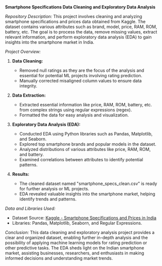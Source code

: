 **Smartphone Specifications Data Cleaning and Exploratory Data Analysis**

*Repository Description:*
This project involves cleaning and analyzing smartphone specifications and prices data obtained from Kaggle. The dataset contains various attributes such as brand, model, price, RAM, ROM, battery, etc. The goal is to process the data, remove missing values, extract relevant information, and perform exploratory data analysis (EDA) to gain insights into the smartphone market in India.

*Project Overview:*
1. **Data Cleaning:**
   - Removed null ratings as they are the focus of the analysis and essential for potential ML projects involving rating prediction.
   - Manually corrected misaligned column values to ensure data integrity.

2. **Data Extraction:**
   - Extracted essential information like price, RAM, ROM, battery, etc. from complex strings using regular expressions (regex).
   - Formatted the data for easy analysis and visualization.

3. **Exploratory Data Analysis (EDA):**
   - Conducted EDA using Python libraries such as Pandas, Matplotlib, and Seaborn.
   - Explored top smartphone brands and popular models in the dataset.
   - Analyzed distributions of various attributes like price, RAM, ROM, and battery.
   - Examined correlations between attributes to identify potential patterns.

4. **Results:**
   - The cleaned dataset named "smartphone_specs_clean.csv" is ready for further analysis or ML projects.
   - EDA revealed valuable insights into the smartphone market, helping identify trends and patterns.

*Data and Libraries Used:*
- Dataset Source: [Kaggle - Smartphone Specifications and Prices in India](https://www.kaggle.com/datasets/shrutiambekar/smartphone-specifications-and-prices-in-india)
- Libraries: Pandas, Matplotlib, Seaborn, and Regular Expressions.

*Conclusion:*
This data cleaning and exploratory analysis project provides a clear and organized dataset, enabling further in-depth analysis and the possibility of applying machine learning models for rating prediction or other predictive tasks. The EDA sheds light on the Indian smartphone market, assisting businesses, researchers, and enthusiasts in making informed decisions and understanding market trends.
